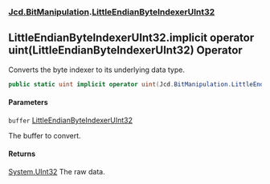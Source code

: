 ### [Jcd.BitManipulation](Jcd.BitManipulation.md 'Jcd.BitManipulation').[LittleEndianByteIndexerUInt32](Jcd.BitManipulation.LittleEndianByteIndexerUInt32.md 'Jcd.BitManipulation.LittleEndianByteIndexerUInt32')

## LittleEndianByteIndexerUInt32.implicit operator uint(LittleEndianByteIndexerUInt32) Operator

Converts the byte indexer to its underlying data type.

```csharp
public static uint implicit operator uint(Jcd.BitManipulation.LittleEndianByteIndexerUInt32 buffer);
```
#### Parameters

<a name='Jcd.BitManipulation.LittleEndianByteIndexerUInt32.op_Implicituint(Jcd.BitManipulation.LittleEndianByteIndexerUInt32).buffer'></a>

`buffer` [LittleEndianByteIndexerUInt32](Jcd.BitManipulation.LittleEndianByteIndexerUInt32.md 'Jcd.BitManipulation.LittleEndianByteIndexerUInt32')

The buffer to convert.

#### Returns

[System.UInt32](https://docs.microsoft.com/en-us/dotnet/api/System.UInt32 'System.UInt32')
The raw data.